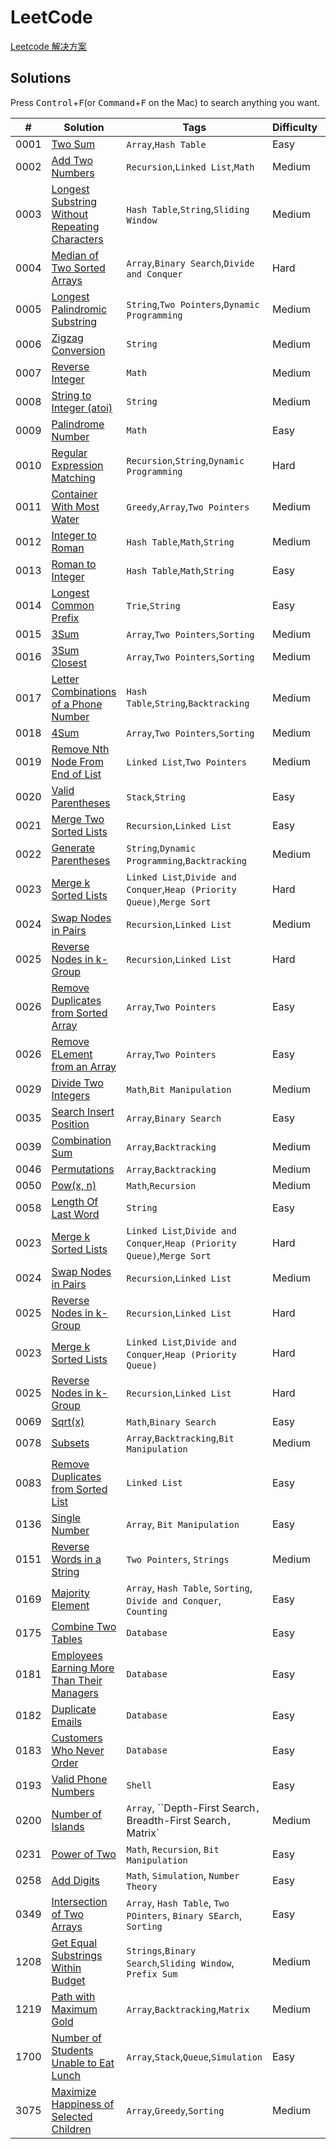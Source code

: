 # LeetCode

[Leetcode 解决方案](/README.md)

## Solutions

Press <kbd>Control</kbd>+<kbd>F</kbd>(or <kbd>Command</kbd>+<kbd>F</kbd> on the Mac) to search anything you want.


|  #  |  Solution  |  Tags  |  Difficulty  |  Remark |
| --- | --- | --- | --- | --- |
|  0001  |  [Two Sum](/arrays/twoSum.js)  |  `Array`,`Hash Table`  |  Easy  |    |
|  0002  |  [Add Two Numbers](/maths/addTwoNumbers,js)  |  `Recursion`,`Linked List`,`Math`  |  Medium  |    |
|  0003  |  [Longest Substring Without Repeating Characters](/strings/longestSubstring.js)  |  `Hash Table`,`String`,`Sliding Window`  |  Medium  |    |
|  0004  |  [Median of Two Sorted Arrays](/arrays/medianArrays.js)  |  `Array`,`Binary Search`,`Divide and Conquer`  |  Hard  |    |
|  0005  |  [Longest Palindromic Substring](/strings/longestPalindrome.js)  |  `String`,`Two Pointers`,`Dynamic Programming`  |  Medium  |    |
|  0006  |  [Zigzag Conversion](/strings/zigzagConversion.js)  |  `String`  |  Medium  |    |
|  0007  |  [Reverse Integer](/maths/reverse.js)  |  `Math`  |  Medium  |    |
|  0008  |  [String to Integer (atoi)](/strings/atoi.js)  |  `String`  |  Medium  |    |
|  0009  |  [Palindrome Number](/README_EN.md)  |  `Math`  |  Easy  |    |
|  0010  |  [Regular Expression Matching](/README_EN.md)  |  `Recursion`,`String`,`Dynamic Programming`  |  Hard  |    |
|  0011  |  [Container With Most Water](/ME_EN.md)  |  `Greedy`,`Array`,`Two Pointers`  |  Medium  |    |
|  0012  |  [Integer to Roman](/maths/intToRoman.js)  |  `Hash Table`,`Math`,`String`  |  Medium  |    |
|  0013  |  [Roman to Integer](/maths/romanToInt.js)  |  `Hash Table`,`Math`,`String`  |  Easy  |    |
|  0014  |  [Longest Common Prefix](/strings/longestCommonPrefix.js)  |  `Trie`,`String`  |  Easy  |    |
|  0015  |  [3Sum](/arrays/threeSum.js)  |  `Array`,`Two Pointers`,`Sorting`  |  Medium  |    |
|  0016  |  [3Sum Closest](/README_EN.md)  |  `Array`,`Two Pointers`,`Sorting`  |  Medium  |    |
|  0017  |  [Letter Combinations of a Phone Number](/strings/lettersCombination.js)  |  `Hash Table`,`String`,`Backtracking`  |  Medium  |    |
|  0018  |  [4Sum](/solution/README_EN.md)  |  `Array`,`Two Pointers`,`Sorting`  |  Medium  |    |
|  0019  |  [Remove Nth Node From End of List](/solution99/README_EN.md)  |  `Linked List`,`Two Pointers`  |  Medium  |    |
|  0020  |  [Valid Parentheses](/solution/ts/README_EN.md)  |  `Stack`,`String`  |  Easy  |    |
|  0021  |  [Merge Two Sorted Lists](/arrays/mergeSortedLists.js)  |  `Recursion`,`Linked List`  |  Easy  |    |
|  0022  |  [Generate Parentheses](/strings/generateParenthesis.js)  |  `String`,`Dynamic Programming`,`Backtracking`  |  Medium  |    |
|  0023  |  [Merge k Sorted Lists](/solution/README_EN.md)  |  `Linked List`,`Divide and Conquer`,`Heap (Priority Queue)`,`Merge Sort`  |  Hard  |    |
|  0024  |  [Swap Nodes in Pairs](/solutio/README_EN.md)  |  `Recursion`,`Linked List`  |  Medium  |    |
|  0025  |  [Reverse Nodes in k-Group](/solution/0000-0090k-Group/README_EN.md)  |  `Recursion`,`Linked List`  |  Hard  |    |
|  0026  |  [Remove Duplicates from Sorted Array](/arrays/removeDuplicates.js)  |  `Array`,`Two Pointers`  |  Easy  |    |
|  0026  |  [Remove ELement from an Array](/arrays/removeElemenet.js)  |  `Array`,`Two Pointers`  |  Easy  |    |
|  0029  |  [Divide Two Integers](/maths/divide.js)  |  `Math`,`Bit Manipulation`  |  Medium  |    |
|  0035  |  [Search Insert Position](/arrays/searchInsert.js)  |  `Array`,`Binary Search`  |  Easy  |    |
|  0039  |  [Combination Sum](/arrays/combinationSum.js)  |  `Array`,`Backtracking`  |  Medium  |    |
|  0046  |  [Permutations](/arrays/permute.js)  |  `Array`,`Backtracking`  |  Medium  |    |
|  0050  |  [Pow(x, n)](/maths/myPow.js)  |  `Math`,`Recursion`  |  Medium  |    |
|  0058  |  [Length Of Last Word](/strings/lengthOfLastWord.js)  |  `String` |  Easy  |    |
|  0023  |  [Merge k Sorted Lists](/solution/README_EN.md)  |  `Linked List`,`Divide and Conquer`,`Heap (Priority Queue)`,`Merge Sort`  |  Hard  |    |
|  0024  |  [Swap Nodes in Pairs](/solutio/README_EN.md)  |  `Recursion`,`Linked List`  |  Medium  |    |
|  0025  |  [Reverse Nodes in k-Group](/solution/0000-0090k-Group/README_EN.md)  |  `Recursion`,`Linked List`  |  Hard  |    |
|  0023  |  [Merge k Sorted Lists](/solution/README_EN.md)  |  `Linked List`,`Divide and Conquer`,`Heap (Priority Queue)` |  Hard  |    |
|  0025  |  [Reverse Nodes in k-Group](/solution/0000-0090k-Group/README_EN.md)  |  `Recursion`,`Linked List`  |  Hard  |    |
|  0069  |  [Sqrt(x)](/maths/mySqrt.js)  |  `Math`,`Binary Search`  |  Easy  |    |
|  0078  |  [Subsets](/arrays/subset.js)  |  `Array`,`Backtracking`,`Bit Manipulation`  |  Medium  |    |
|  0083  |  [Remove Duplicates from Sorted List](/linked_list/deleteDuplicates.js)  |  `Linked List`  |  Easy  |    |
|  0136  |  [Single Number](/arrays/singleNumber.js)  |  `Array`, `Bit Manipulation`  |  Easy  |    |
|  0151  |  [Reverse Words in a String](/strings/reverseWords.js)  |  `Two Pointers`, `Strings`  |  Medium  |    |
|  0169  |  [Majority Element](/arrays/majorityElement.js)  |  `Array`, `Hash Table`, `Sorting`, `Divide and Conquer`, `Counting`  |  Easy  |    |
|  0175  |  [Combine Two Tables](/database/combine_tables.sql)  |  `Database` |  Easy  |    |
|  0181  |  [Employees Earning More Than Their Managers](/database/employees_earning_more.sql)  |  `Database`  |  Easy  |    |
|  0182  |  [Duplicate Emails](/database/duplicate_emails.sql)  |  `Database`  |  Easy  |    |
|  0183  |  [Customers Who Never Order](/database/customer_who_never_order.sql)  |  `Database`  |  Easy  |    |
|  0193  |  [Valid Phone Numbers](/shell/valid_phone.sh)  |  `Shell`  |  Easy  |    |
|  0200  |  [Number of Islands](/arrays/numIslands.js)  |  `Array`, ``Depth-First Search`, `Breadth-First Search`, `Matrix`  |  Medium  |    |
|  0231  |  [Power of Two](/maths/isPowerTwo.js)  |  `Math`, `Recursion`, `Bit Manipulation`  |  Easy  |    |
|  0258  |  [Add Digits](/maths/addDigits.js)  |  `Math`, `Simulation`, `Number Theory`  |  Easy  |    |
|  0349  |  [Intersection of Two Arrays](/arrays/intersection.js)  |  `Array`, `Hash Table`, `Two POinters`, `Binary SEarch`, `Sorting`  |  Easy  |    |
|  1208  |  [Get Equal Substrings Within Budget](/strings/equalSubstring.js)  |  `Strings`,`Binary Search`,`Sliding Window`, `Prefix Sum`  |  Medium  |    |
|  1219  |  [Path with Maximum Gold](/arrays/getMaximumGold.js)  |  `Array`,`Backtracking`,`Matrix`  |  Medium  |    |
|  1700  |  [Number of Students Unable to Eat Lunch](/arrays/countStudents.js)  |  `Array`,`Stack`,`Queue`,`Simulation`  |  Easy  |    |
|  3075  |  [Maximize Happiness of Selected Children](/arrays/maximumHappinessSum.js)  |  `Array`,`Greedy`,`Sorting`  |  Medium  |    |
